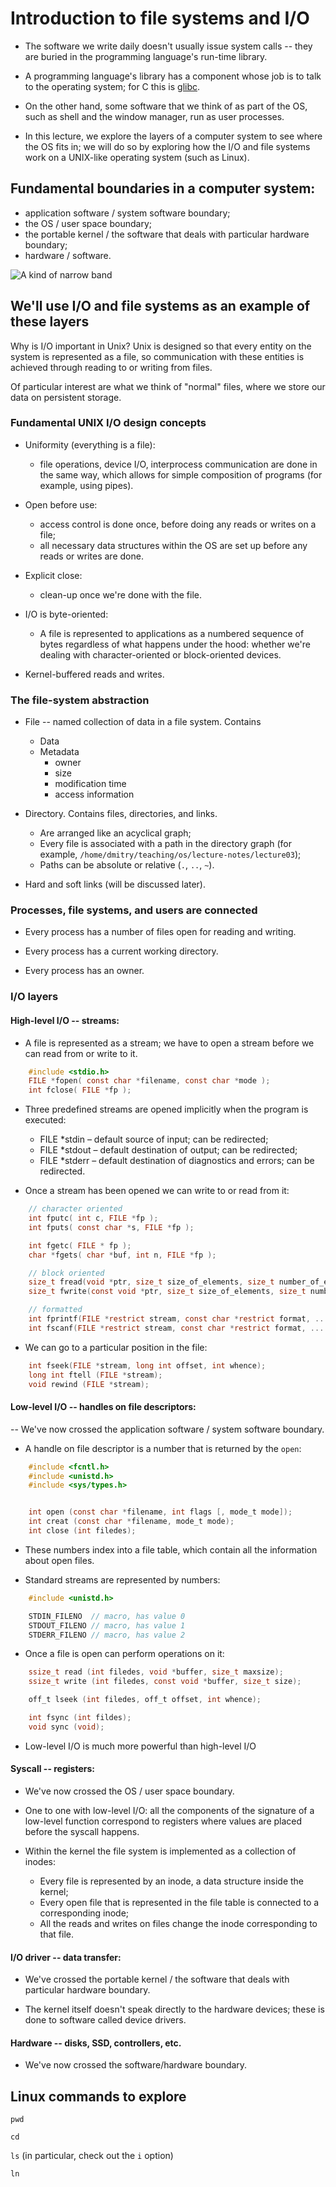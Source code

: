 # Introduction to file systems and I/O

- The software we write daily doesn't usually issue system calls -- they
are buried in the programming language's run-time library.

- A programming language's library has a component whose job is to
   talk to the operating system; for C this is
   [glibc](https://www.gnu.org/software/libc/).

- On the other hand, some software that we think of as part of the OS,
  such as shell and the window manager, run as user processes.

- In this lecture, we explore the layers of a computer system to see
  where the OS fits in; we will do so by exploring how the I/O and
  file systems work on a UNIX-like operating system (such as Linux). 

## Fundamental boundaries in a computer system:

- application software / system software boundary;
- the OS / user space boundary;
- the portable kernel / the software that deals with particular hardware boundary;
- hardware / software.

![A kind of narrow band](narrow-band.png)

## We'll use I/O and file systems as an example of these layers

Why is I/O important in Unix? Unix is designed so that every entity on
the system is represented as a file, so communication with these entities
is achieved through reading to or writing from files.

Of particular interest are what we think of "normal" files, where we
store our data on persistent storage.

### Fundamental UNIX I/O design concepts

- Uniformity (everything is a file):
  - file operations, device I/O, interprocess communication are done
    in the same way, which allows for simple composition of programs
    (for example, using pipes).

- Open before use:
  - access control is done once, before doing any reads or writes on a
    file;
  - all necessary data structures within the OS are set up before any
    reads or writes are done.
	
- Explicit close:
  - clean-up once we're done with the file.

- I/O is byte-oriented:
  - A file is represented to applications as a numbered sequence of
    bytes regardless of what happens under the hood: whether we're
    dealing with character-oriented or block-oriented devices.

- Kernel-buffered reads and writes.

### The file-system abstraction

- File -- named collection of data in a file system. Contains
  - Data
  - Metadata
    - owner
	- size
	- modification time
	- access information

- Directory. Contains files, directories, and links.
  - Are arranged like an acyclical graph;
  - Every file is associated with a path in the directory graph (for
    example, `/home/dmitry/teaching/os/lecture-notes/lecture03`);
  - Paths can be absolute or relative (`.`, `..`, `~`).

- Hard and soft links (will be discussed later).

### Processes, file systems, and users are connected

- Every process has a number of files open for reading and writing.

- Every process has a current working directory.

- Every process has an owner.

### I/O layers

#### High-level I/O -- streams:

- A file is represented as a stream; we have to open a stream before
  we can read from or write to it.

```c
    #include <stdio.h>
    FILE *fopen( const char *filename, const char *mode );
    int fclose( FILE *fp );
```	

- Three predefined streams are opened implicitly when the program is executed:
  - FILE *stdin – default source of input; can be redirected;
  - FILE *stdout – default destination of output; can be redirected;
  - FILE *stderr – default destination of diagnostics and errors; can
    be redirected.

- Once a stream has been opened we can write to or read from it:

```c
    // character oriented  
    int fputc( int c, FILE *fp );			   
    int fputs( const char *s, FILE *fp );	

    int fgetc( FILE * fp );
    char *fgets( char *buf, int n, FILE *fp );

    // block oriented
    size_t fread(void *ptr, size_t size_of_elements, size_t number_of_elements, FILE *a_file);
    size_t fwrite(const void *ptr, size_t size_of_elements, size_t number_of_elements, FILE *a_file);

    // formatted
    int fprintf(FILE *restrict stream, const char *restrict format, ...);
    int fscanf(FILE *restrict stream, const char *restrict format, ... );
```

- We can go to a particular position in the file:

```c
    int fseek(FILE *stream, long int offset, int whence);
    long int ftell (FILE *stream);
    void rewind (FILE *stream);
```	
  
#### Low-level I/O -- handles on file descriptors:

-- We've now crossed the application software / system software boundary.

- A handle on file descriptor is a number that is returned by the `open`:

```c
    #include <fcntl.h>
    #include <unistd.h>
    #include <sys/types.h>


    int open (const char *filename, int flags [, mode_t mode]);
    int creat (const char *filename, mode_t mode);
    int close (int filedes);
```

- These numbers index into a file table, which contain all the
  information about open files.

- Standard streams are represented by numbers:

```c
    #include <unistd.h>

    STDIN_FILENO  // macro, has value 0
    STDOUT_FILENO // macro, has value 1
    STDERR_FILENO // macro, has value 2
```

- Once a file is open can perform operations on it:

```c
    ssize_t read (int filedes, void *buffer, size_t maxsize);
	ssize_t write (int filedes, const void *buffer, size_t size);

    off_t lseek (int filedes, off_t offset, int whence);

    int fsync (int fildes);
    void sync (void);
```

- Low-level I/O is much more powerful than high-level I/O

#### Syscall -- registers:

- We've now crossed the OS / user space boundary.

- One to one with low-level I/O: all the components of the signature
  of a low-level function correspond to registers where values are
  placed before the syscall happens.

- Within the kernel the file system is implemented as a collection of inodes:
   - Every file is represented by an inode, a data structure inside the
     kernel;
   - Every open file that is represented in the file table is
     connected to a corresponding inode;
   - All the reads and writes on files change the inode corresponding
     to that file.

#### I/O driver -- data transfer:

- We've crossed the portable kernel / the software that deals with particular hardware boundary.

- The kernel itself doesn't speak directly to the hardware devices;
     these is done to software called device drivers.

#### Hardware -- disks, SSD, controllers, etc.

- We've now crossed the software/hardware boundary.

## Linux commands to explore

`pwd`

`cd`

`ls` (in particular, check out the `i` option)

`ln`



